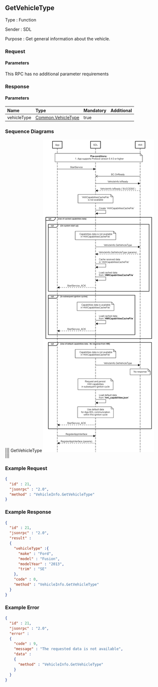 ## GetVehicleType

Type
: Function

Sender
: SDL

Purpose
: Get general information about the vehicle.

### Request

#### Parameters

This RPC has no additional parameter requirements

### Response

#### Parameters

|Name|Type|Mandatory|Additional|
|:---|:---|:--------|:---------|
|vehicleType|[Common.VehicleType](../../common/structs/#vehicletype)|true||

### Sequence Diagrams
|||
GetVehicleType
![GetVehicleType](./assets/GetVehicleType.png)
|||

### Example Request

```json
{
  "id" : 21,
  "jsonrpc" : "2.0",
  "method" : "VehicleInfo.GetVehicleType"
}
```

### Example Response

```json
{
  "id" : 21,
  "jsonrpc" : "2.0",
  "result" :
  {
    "vehicleType" :{
      "make" : "Ford",
      "model" : "Fusion",
      "modelYear" : "2013",
      "trim" : "SE"
    },
    "code" : 0,
    "method" : "VehicleInfo.GetVehicleType"
  }
}
```

### Example Error

```json
{
  "id" : 21,
  "jsonrpc" : "2.0",
  "error" :
  {
    "code" : 9,
    "message" : "The requested data is not available",
    "data" :
    {
      "method" : "VehicleInfo.GetVehicleType"
    }
  }
}
```
